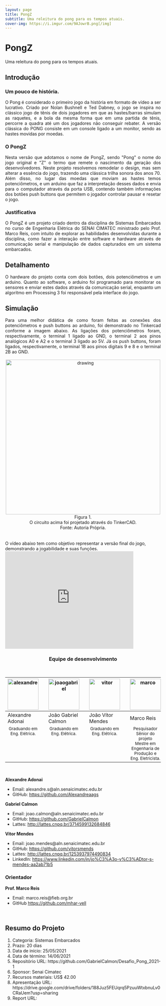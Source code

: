 ```yaml
---
layout: page
title: PongZ
subtitle: Uma releitura do pong para os tempos atuais.
cover-img: https://i.imgur.com/9AJowrB.png[/img]
---
```


# PongZ
Uma releitura do pong para os tempos atuais.

## Introdução
### Um pouco de história.
<div style="text-align: justify"> 
O Pong é considerado o primeiro jogo da história em formato de vídeo a ser lucrativo. Criado por  Nolan Bushnell e Ted Dabney, o jogo se inspira no clássico jogo de tênis de dois jogadores em que as hastes/barras simulam as raquetes, e a bola da mesma forma que em uma partida de tênis, percorre a quadra até um dos jogadores não conseguir rebater. A versão clássica do PONG consiste em um console ligado a um monitor, sendo as hastes movidas por moedas.
</div>

### O PongZ
<div style="text-align: justify"> 
Nesta versão que adotamos o nome de PongZ, sendo "Pong" o nome do jogo original e "Z" o termo que remete o nascimento da geração dos desenvolvedores. Neste projeto resolvemos remodelar o design, mas sem alterar a essência do jogo, trazendo uma clássica trilha sonora dos anos 70. Além disso, no lugar das moedas que moviam as hastes temos potenciômetros, e um arduino que faz a interpretação desses dados e envia para o computador através da porta USB, contendo também informações dos botões push buttons que permitem o jogador controlar pausar e resetar o jogo.
</div>

### Justificativa
<div style="text-align: justify"> 
O PongZ é um projeto criado dentro da disciplina de Sistemas Embarcados no curso de Engenharia Elétrica do SENAI CIMATEC ministrado pelo Prof. Marco Reis, com intuito de explorar as habilidades desenvolvidas durante a disciplina, como fazer a interação entre software e hardware através de comunicação serial e manipulação de dados capturados em um sistema embarcados.
</div>

## Detalhamento
<div style="text-align: justify"> 
O hardware do projeto conta com dois botões, dois potenciômetros e um arduino. Quanto ao software, o arduino foi programado para monitorar os sensores e enviar estes dados através da comunicação serial, enquanto um algoritmo em Processing 3 foi responsável pela interface do jogo.
</div>

## Simulação
<div style="text-align: justify"> 
Para uma melhor didática de como foram feitas as conexões dos potenciômetros e push buttons ao arduino, foi demonstrado no Tinkercad conforme a imagem abaixo. As ligações dos potenciômetros foram, respectivamente, o terminal 1 ligado ao GND, o terminal 2 aos pinos analógicos A0 e A2 e o terminal 3 ligado ao 5V. Já os push buttons, foram ligados, respectivamente, o terminal 1B aos pinos digitais 9 e 8 e o terminal 2B ao GND.
</div>

<br/>

<div style="text-align: center"> 
<img src="https://i.imgur.com/3AbOHrB.png[/img]" alt="drawing" width="500"/>
</div>

<div style="text-align: center"> 
Figura 1. <br/>
O circuito acima foi projetado através do TinkerCAD.<br/>
Fonte: Autoria Própria.</div>
<br/>
<br/>
O vídeo abaixo tem como objetivo representar a versão final do jogo, demonstrando a jogabilidade e suas funções.

<div class="embed-responsive embed-responsive-16by9">

<iframe width="415" height="315" src="https://www.youtube.com/embed/Yl8Gpslcpxw" title="YouTube video player" frameborder="0" allow="accelerometer; autoplay; clipboard-write; encrypted-media; gyroscope; picture-in-picture" allowfullscreen></iframe>

</div>

<center><h3 class="post-title">Equipe de desenvolvimento</h3><br/></center>
<div class="row">
  <div class=" col-xl-auto offset-xl-0 col-lg-4 offset-lg-0">
    <table class="table-borderless highlight">
      <thead>
        <tr>
          <th><center><img src="https://i.imgur.com/3ttQNPA.png[/img]" width="100" alt="alexandre" class="img-fluid rounded-circle" /></center></th>
          <th></th>
          <th><center><img src="https://i.imgur.com/U2jY6Uf.png[/img]" width="100" alt="joaogabriel" class="img-fluid rounded-circle"/></center></th>
          <th></th>
          <th><center><img src="https://i.imgur.com/zk8ti6l.png[/img]" width="100" alt="vitor" class="img-fluid rounded-circle"/></center></th>
          <th></th>
           <th><center><img src="" width="100" alt="marco" class="img-fluid rounded-circle"/></center></th>
        </tr>
      </thead>
      <tbody>
        <tr class="font-weight-bolder" style="text-align: center margin-top: 0">
         <td width="25.00%">Alexandre Adonai</td>
          <td></td>
          <td width="25.00%">João Gabriel Calmon</td>
          <td></td>
          <td width="25.00%">João Vítor Mendes</td>
          <td></td>
          <td width="25.00%">Marco Reis</td>
        </tr>
        <tr style="text-align: center" >
          <td style="vertical-align: top"><small>Graduando em Eng. Elétrica.</small></td>
          <td></td>
          <td style="vertical-align: top"><small>Graduando em Eng. Elétrica.</small></td>
          <td></td>
          <td style="vertical-align: top"><small>Graduando em Eng. Elétrica.</small></td>
          <td></td>
          <td style="vertical-align: top"><small>Pesquisador Sênior do projeto <br>Mestre em Engenharia de Produção e Eng. Eletricista.</small></td>
        </tr>
      </tbody>
    </table>
  </div>
</div>
<br>

<div style="text-align: left"> 
<p><strong>Alexandre Adonai</strong></p>
<ul>
<li>Email: alexandre.s@aln.senaicimatec.edu.br</li>
<li>GitHub: <a href="https://github.com/Alexandreaags">https://github.com/Alexandreaags</a></li>
</ul>
<p><strong>Gabriel Calmon</strong></p>
<ul>
<li>Email: joao.calmon@aln.senaicimatec.edu.br</li>
<li>GitHub: <a href="https://github.com/GabrielCalmon">https://github.com/GabrielCalmon</a></li>
<li>Lattes: <a href="http://lattes.cnpq.br/3714599132684846">http://lattes.cnpq.br/3714599132684846</a></li>
</ul>
<p><strong>Vitor Mendes</strong></p>
<ul>
<li>Email: joao.mendes@aln.senaicimatec.edu.br</li>
<li>GitHub: <a href="https://github.com/vitorsmends">https://github.com/vitorsmends</a></li>
<li>Lattes: <a href="http://lattes.cnpq.br/1253937974490834">http://lattes.cnpq.br/1253937974490834</a></li>
<li>LinkedIn: <a href="https://www.linkedin.com/in/jo%C3%A3o-v%C3%ADtor-s-mendes-aa2ab71b5">https://www.linkedin.com/in/jo%C3%A3o-v%C3%ADtor-s-mendes-aa2ab71b5</a></li>
</ul>

<h3 id="-orientador-"><strong>Orientador</strong></h3>
<p><strong>Prof. Marco Reis</strong></p>
<ul>
<li>Email: marco.reis@fieb.org.br</li>
<li>GitHub <a href="https://github.com/mhar-vell">https://github.com/mhar-vell</a></li>
</ul>

<br>

## Resumo do Projeto
<ol>
<li>Categoria: Sistemas Embarcados</li>
<li>Prazo: 20 dias</li>
<li>Data de início: 25/05/2021</li>
<li>Data de término: 14/06/2021</li>
<li>Repositório URL: https://github.com/GabrielCalmon/Desafio_Pong_2021-1</li>
<li>Sponsor: Senai Cimatec </li>
<li>Recursos materiais: US$ 42.00</li>
<li>Apresentação URL: https://drive.google.com/drive/folders/188Juz5FEUqrq5PzuuWtxbnuLv0CRaUem?usp=sharing</li>
<li>Report URL:</li>
</ol>

</div>